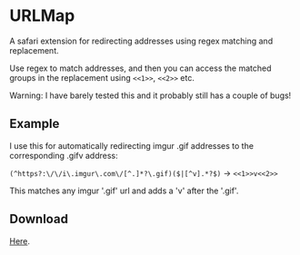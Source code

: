 # URLMap
A safari extension for redirecting addresses using regex matching and replacement.

Use regex to match addresses, and then you can access the matched groups in the replacement using `<<1>>`, `<<2>>` etc.

Warning: I have barely tested this and it probably still has a couple of bugs!

## Example
I use this for automatically redirecting imgur .gif addresses to the corresponding .gifv address:

`(^https?:\/\/i\.imgur\.com\/[^.]*?\.gif)($|[^v].*?$)` -> `<<1>>v<<2>>`

This matches any imgur '.gif' url and adds a 'v' after the '.gif'.

## Download

[Here](https://github.com/sam-marsh/URLMap/raw/master/URLMap.safariextz).
